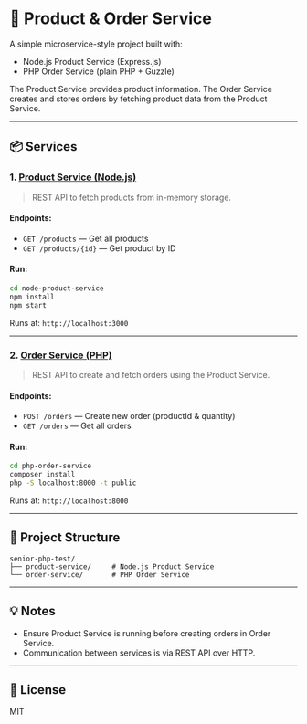 # 🧩 Product & Order Service

A simple microservice-style project built with:
- Node.js Product Service (Express.js)
- PHP Order Service (plain PHP + Guzzle)

The Product Service provides product information.
The Order Service creates and stores orders by fetching product data from the Product Service.

---

## 📦 Services

### 1. [Product Service (Node.js)](./node-product-service/)

> REST API to fetch products from in-memory storage.

#### Endpoints:
- `GET /products` — Get all products
- `GET /products/{id}` — Get product by ID

#### Run:
```bash
cd node-product-service
npm install
npm start
```

Runs at: `http://localhost:3000`

---

### 2. [Order Service (PHP)](./php-order-service/)

> REST API to create and fetch orders using the Product Service.

#### Endpoints:
- `POST /orders` — Create new order (productId & quantity)
- `GET /orders` — Get all orders

#### Run:
```bash
cd php-order-service
composer install
php -S localhost:8000 -t public
```

Runs at: `http://localhost:8000`

---

## 🧬 Project Structure

```
senior-php-test/
├── product-service/     # Node.js Product Service
└── order-service/       # PHP Order Service
```

---

## 💡 Notes

- Ensure Product Service is running before creating orders in Order Service.
- Communication between services is via REST API over HTTP.

---

## 🧼 License

MIT